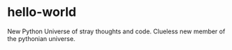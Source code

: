 # hello-world
New Python Universe of stray thoughts and code.
  Clueless new member of the pythonian universe.
